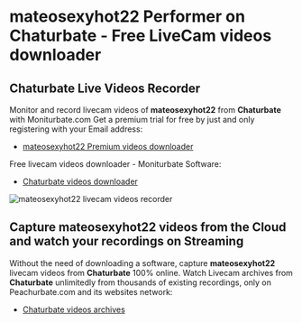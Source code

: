 # mateosexyhot22 Performer on Chaturbate - Free LiveCam videos downloader

## Chaturbate Live Videos Recorder

Monitor and record livecam videos of **mateosexyhot22** from **Chaturbate** with Moniturbate.com
Get a premium trial for free by just and only registering with your Email address:
* [mateosexyhot22 Premium videos downloader](https://moniturbate.com/request-demo-licence-key.html)

Free livecam videos downloader - Moniturbate Software:
* [Chaturbate videos downloader](https://moniturbate.com/moniturbate-download-software.html)

![mateosexyhot22 livecam videos recorder](https://peachurnet.com/templates/moniturbate-software.png)


## Capture mateosexyhot22 videos from the Cloud and watch your recordings on Streaming

Without the need of downloading a software, capture **mateosexyhot22** livecam videos from **Chaturbate** 100% online.
Watch Livecam archives from **Chaturbate** unlimitedly from thousands of existing recordings, only on Peachurbate.com and its websites network:
* [Chaturbate videos archives](https://peachurnet.com/)